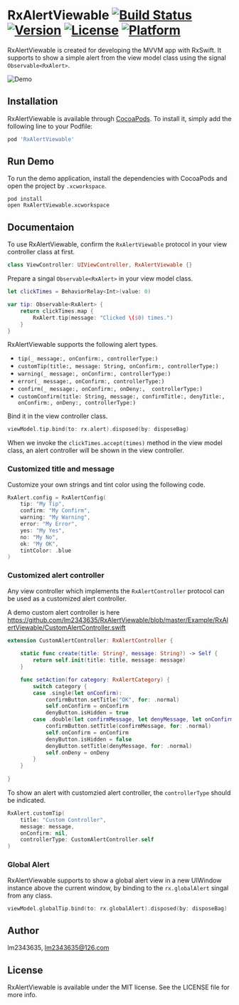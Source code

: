 # RxAlertViewable [![Build Status](https://travis-ci.org/lm2343635/RxAlertViewable.svg?branch=master)](https://travis-ci.org/lm2343635/RxAlertViewable) [![Version](https://img.shields.io/cocoapods/v/RxAlertViewable.svg?style=flat)](https://cocoapods.org/pods/RxAlertViewable) [![License](https://img.shields.io/cocoapods/l/RxAlertViewable.svg?style=flat)](https://cocoapods.org/pods/RxAlertViewable) [![Platform](https://img.shields.io/cocoapods/p/RxAlertViewable.svg?style=flat)](https://cocoapods.org/pods/RxAlertViewable)

RxAlertViewable is created for developing the MVVM app with RxSwift. 
It supports to show a simple alert from the view model class using the signal `Observable<RxAlert>`.

![Demo](https://raw.githubusercontent.com/lm2343635/RxAlertViewable/master/screenshots/demo.jpg)

## Installation

RxAlertViewable is available through [CocoaPods](https://cocoapods.org). 
To install it, simply add the following line to your Podfile:

```ruby
pod 'RxAlertViewable'
```

## Run Demo

To run the demo application, install the dependencies with CocoaPods and open the project by `.xcworkspace`.

```Shell
pod install
open RxAlertViewable.xcworkspace
```

## Documentaion

To use RxAlertViewable, confirm the `RxAlertViewable` protocol in your view controller class at first.

```Swift
class ViewController: UIViewController, RxAlertViewable {}
```

Prepare a singal `Observable<RxAlert>` in your view model class.

```Swift
let clickTimes = BehaviorRelay<Int>(value: 0)

var tip: Observable<RxAlert> {
    return clickTimes.map {
        RxAlert.tip(message: "Clicked \($0) times.")
    }
}
```

RxAlertViewable supports the following alert types.

- ```tip(_ message:, onConfirm:, controllerType:)```
- ```customTip(title:, message: String, onConfirm:, controllerType:)```
- ```warning(_ message:, onConfirm:, controllerType:)```
- ```error(_ message:, onConfirm:, controllerType:)```
- ```confirm(_ message:, onConfirm:, onDeny:,  controllerType:)```
- ```customConfirm(title: String, message:, confirmTitle:, denyTitle:, onConfirm:, onDeny:, controllerType:)```
    
Bind it in the view controller class.

```Swift
viewModel.tip.bind(to: rx.alert).disposed(by: disposeBag)
```

When we invoke the `clickTimes.accept(times)` method in the view model class, an alert controller will be shown in the view controller.

### Customized title and message

Customize your own strings and tint color using the following code.

```swift
RxAlert.config = RxAlertConfig(
    tip: "My Tip",
    confirm: "My Confirm",
    warning: "My Warning",
    error: "My Error",
    yes: "My Yes",
    no: "My No",
    ok: "My OK",
    tintColor: .blue
)
```

### Customized alert controller

Any view controller which implements the `RxAlertController` protocol can be used as a customized alert controller.

A demo custom alert controller is here https://github.com/lm2343635/RxAlertViewable/blob/master/Example/RxAlertViewable/CustomAlertController.swift

```swift
extension CustomAlertController: RxAlertController {
    
    static func create(title: String?, message: String?) -> Self {
        return self.init(title: title, message: message)
    }

    func setAction(for category: RxAlertCategory) {
        switch category {
        case .single(let onConfirm):
            confirmButton.setTitle("OK", for: .normal)
            self.onConfirm = onConfirm
            denyButton.isHidden = true
        case .double(let confirmMessage, let denyMessage, let onConfirm, let onDeny):
            confirmButton.setTitle(confirmMessage, for: .normal)
            self.onConfirm = onConfirm
            denyButton.isHidden = false
            denyButton.setTitle(denyMessage, for: .normal)
            self.onDeny = onDeny
        }
    }
    
}
```

To show an alert with customzied alert controller, the `controllerType` should be indicated.

```swift
RxAlert.customTip(
    title: "Custom Controller",
    message: message,
    onConfirm: nil,
    controllerType: CustomAlertController.self
)
```

### Global Alert

RxAlertViewable supports to show a global alert view in a new UIWindow instance above the current window, by binding to the `rx.globalAlert` singal from any class.

```swift
viewModel.globalTip.bind(to: rx.globalAlert).disposed(by: disposeBag)
```

## Author

lm2343635, lm2343635@126.com

## License

RxAlertViewable is available under the MIT license. See the LICENSE file for more info.
